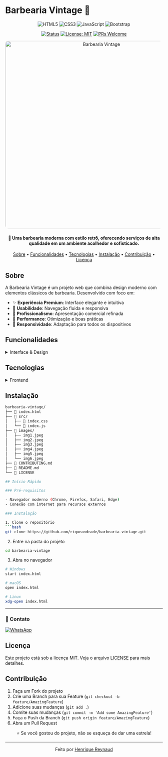 # Barbearia Vintage 💈

<div align="center">

![HTML5](https://img.shields.io/badge/HTML5-E34F26?style=for-the-badge&logo=html5&logoColor=white)
![CSS3](https://img.shields.io/badge/CSS3-1572B6?style=for-the-badge&logo=css3&logoColor=white)
![JavaScript](https://img.shields.io/badge/JavaScript-F7DF1E?style=for-the-badge&logo=javascript&logoColor=black)
![Bootstrap](https://img.shields.io/badge/Bootstrap-563D7C?style=for-the-badge&logo=bootstrap&logoColor=white)

[![Status](https://img.shields.io/badge/Status-Em%20Desenvolvimento-green.svg)](https://github.com/henriquereynaud/barbearia-vintage)
[![License: MIT](https://img.shields.io/badge/License-MIT-yellow.svg)](https://opensource.org/licenses/MIT)
[![PRs Welcome](https://img.shields.io/badge/PRs-welcome-brightgreen.svg)](http://makeapullrequest.com)

</div>

<p align="center">
  <img src="https://images.unsplash.com/photo-1585747860715-2ba37e788b70" alt="Barbearia Vintage" width="600px" style="border-radius: 10px;">
</p>

<h4 align="center">
💈 Uma barbearia moderna com estilo retrô, oferecendo serviços de alta qualidade em um ambiente acolhedor e sofisticado.
</h4>

<p align="center">
  <a href="#sobre">Sobre</a> •
  <a href="#funcionalidades">Funcionalidades</a> •
  <a href="#tecnologias">Tecnologias</a> •
  <a href="#instalação">Instalação</a> •
  <a href="#contribuição">Contribuição</a> •
  <a href="#licença">Licença</a>
</p>

## Sobre

A Barbearia Vintage é um projeto web que combina design moderno com elementos clássicos de barbearia. Desenvolvido com foco em:

- ✨ **Experiência Premium**: Interface elegante e intuitiva
- 🎯 **Usabilidade**: Navegação fluida e responsiva
- 💼 **Profissionalismo**: Apresentação comercial refinada
- 🔧 **Performance**: Otimização e boas práticas
- 📱 **Responsividade**: Adaptação para todos os dispositivos

## Funcionalidades

<details>
<summary>Interface & Design</summary>

### 🎨 Visual
- Design responsivo e adaptativo
- Preloader animado elegante
- Navegação suave entre seções
- Galeria de fotos profissional

### 🔄 Interatividade
- Contador animado de estatísticas
- Botão flutuante de WhatsApp
- Formulário de contato otimizado
- Menu de navegação inteligente

### 📱 Mobile
- Interface adaptativa
- Performance otimizada
- Carregamento rápido
- Experiência touch aprimorada

</details>

## Tecnologias

<details>
<summary>Frontend</summary>

### 🌐 Core
- ![HTML5](https://img.shields.io/badge/-HTML5-333333?style=flat&logo=HTML5) Estruturação semântica
- ![CSS3](https://img.shields.io/badge/-CSS3-333333?style=flat&logo=CSS3&logoColor=1572B6) Estilização moderna
- ![JavaScript](https://img.shields.io/badge/-JavaScript-333333?style=flat&logo=javascript) Interatividade

### 📚 Frameworks & Bibliotecas
- ![Bootstrap](https://img.shields.io/badge/-Bootstrap-333333?style=flat&logo=bootstrap&logoColor=563D7C) Layout responsivo
- ![Font Awesome](https://img.shields.io/badge/-Font%20Awesome-333333?style=flat&logo=font-awesome) Ícones vetoriais

### 🎨 Design
- Google Fonts (Playfair Display, Roboto)
- Paleta de cores personalizada
- Sistema de grid responsivo

</details>

## Instalação

```bash
barbearia-vintage/
├── 📄 index.html               
├── 📁 src/                     
│   ├── 🎨 index.css           
│   └── 🔧 index.js           
├── 📸 images/                  
│   ├── img1.jpeg               
│   ├── img2.jpeg               
│   ├── img3.jpeg               
│   ├── img4.jpeg               
│   ├── img5.jpeg               
│   └── img6.jpeg        
├── 📝 CONTRIBUTING.md               
├── 📝 README.md               
└── 📜 LICENSE                 

## Início Rápido

### Pré-requisitos

- Navegador moderno (Chrome, Firefox, Safari, Edge)
- Conexão com internet para recursos externos

### Instalação

1. Clone o repositório
```bash
git clone https://github.com/riqueandrade/barbearia-vintage.git
```

2. Entre na pasta do projeto
```bash
cd barbearia-vintage
```

3. Abra no navegador
```bash
# Windows
start index.html

# macOS
open index.html

# Linux
xdg-open index.html
```


---




### 📱 Contato

[![WhatsApp](https://img.shields.io/badge/WhatsApp-25D366?style=for-the-badge&logo=whatsapp&logoColor=white)](https://wa.me/5547988231069)

## Licença

Este projeto está sob a licença MIT. Veja o arquivo [LICENSE](LICENSE) para mais detalhes.

## Contribuição

1. Faça um Fork do projeto
2. Crie uma Branch para sua Feature (`git checkout -b feature/AmazingFeature`)
3. Adicione suas mudanças (`git add .`)
4. Comite suas mudanças (`git commit -m 'Add some AmazingFeature'`)
5. Faça o Push da Branch (`git push origin feature/AmazingFeature`)
6. Abra um Pull Request

<div align="center">

⭐ Se você gostou do projeto, não se esqueça de dar uma estrela!

---

Feito por [Henrique Reynaud](https://github.com/riqueandrade)

</div>
